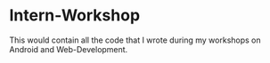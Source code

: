 # Intern-Workshop

This would contain all the code that I wrote during my workshops on Android and Web-Development.
